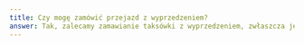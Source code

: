 ```yaml
---
title: Czy mogę zamówić przejazd z wyprzedzeniem?
answer: Tak, zalecamy zamawianie taksówki z wyprzedzeniem, zwłaszcza jeśli potrzebujesz transportu na ważne wydarzenie lub na lotnisko. Możesz to zrobić przez telefon lub aplikację mobilną.
---
```

